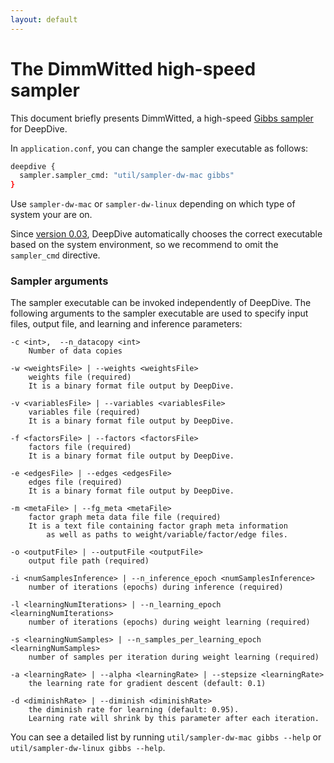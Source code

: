 ```yaml
---
layout: default
---
```


# The DimmWitted high-speed sampler

This document briefly presents DimmWitted, a high-speed [Gibbs
sampler](../general/inference.html#gibbs) for DeepDive.


In `application.conf`, you can change the sampler executable as follows:
  
```bash
deepdive {
  sampler.sampler_cmd: "util/sampler-dw-mac gibbs"
}
```

Use `sampler-dw-mac` or `sampler-dw-linux` depending on which type
of system your are on. 

Since [version 0.03](../changelog/0.03-alpha.html), DeepDive automatically
chooses the correct executable based on the system environment, so we recommend to
omit the `sampler_cmd` directive.

### Sampler arguments

The sampler executable can be invoked independently of DeepDive. The following
arguments to the sampler executable are used to specify input files, output
file, and learning and inference parameters:

	-c <int>,  --n_datacopy <int>
		Number of data copies

    -w <weightsFile> | --weights <weightsFile>
        weights file (required)
        It is a binary format file output by DeepDive.

    -v <variablesFile> | --variables <variablesFile>
        variables file (required)
        It is a binary format file output by DeepDive.

    -f <factorsFile> | --factors <factorsFile>
        factors file (required)
        It is a binary format file output by DeepDive.

    -e <edgesFile> | --edges <edgesFile>
        edges file (required)
        It is a binary format file output by DeepDive.

    -m <metaFile> | --fg_meta <metaFile>
        factor graph meta data file file (required)
        It is a text file containing factor graph meta information
            as well as paths to weight/variable/factor/edge files.

    -o <outputFile> | --outputFile <outputFile>
        output file path (required)

    -i <numSamplesInference> | --n_inference_epoch <numSamplesInference>
        number of iterations (epochs) during inference (required)

    -l <learningNumIterations> | --n_learning_epoch <learningNumIterations>
        number of iterations (epochs) during weight learning (required)

    -s <learningNumSamples> | --n_samples_per_learning_epoch <learningNumSamples>
        number of samples per iteration during weight learning (required)

    -a <learningRate> | --alpha <learningRate> | --stepsize <learningRate>
        the learning rate for gradient descent (default: 0.1)

    -d <diminishRate> | --diminish <diminishRate>
        the diminish rate for learning (default: 0.95).
        Learning rate will shrink by this parameter after each iteration.

You can see a detailed list by running `util/sampler-dw-mac gibbs --help` or `util/sampler-dw-linux gibbs --help`.

